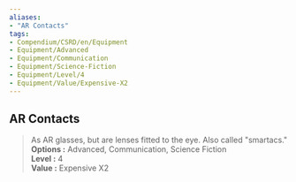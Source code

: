 ```yaml
---
aliases:
- "AR Contacts"
tags:
- Compendium/CSRD/en/Equipment
- Equipment/Advanced
- Equipment/Communication
- Equipment/Science-Fiction
- Equipment/Level/4
- Equipment/Value/Expensive-X2
---
```


  
## AR Contacts  
  
>As AR glasses, but are lenses fitted to the eye. Also called "smartacs."  
> **Options :** Advanced, Communication, Science Fiction  
> **Level :** 4  
> **Value :** Expensive X2